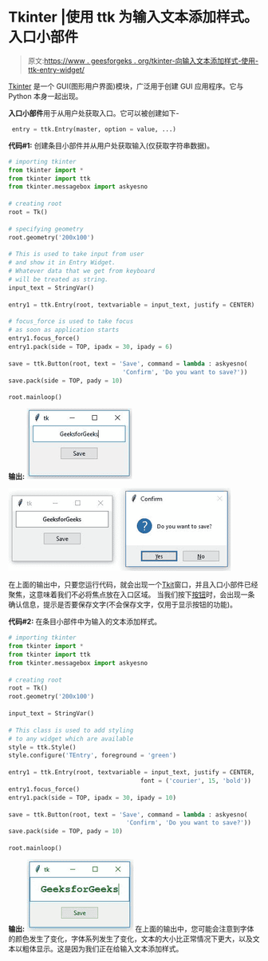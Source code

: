 # Tkinter |使用 ttk 为输入文本添加样式。入口小部件

> 原文:[https://www . geesforgeks . org/tkinter-向输入文本添加样式-使用-ttk-entry-widget/](https://www.geeksforgeeks.org/tkinter-adding-style-to-the-input-text-using-ttk-entry-widget/)

[Tkinter](https://www.geeksforgeeks.org/python-gui-tkinter/) 是一个 GUI(图形用户界面)模块，广泛用于创建 GUI 应用程序。它与 Python 本身一起出现。

**入口小部件**用于从用户处获取入口。它可以被创建如下-

```py
 entry = ttk.Entry(master, option = value, ...) 
```

**代码#1:** 创建条目小部件并从用户处获取输入(仅获取字符串数据)。

```py
# importing tkinter
from tkinter import * 
from tkinter import ttk
from tkinter.messagebox import askyesno

# creating root
root = Tk()

# specifying geometry
root.geometry('200x100')

# This is used to take input from user
# and show it in Entry Widget.
# Whatever data that we get from keyboard
# will be treated as string.
input_text = StringVar()

entry1 = ttk.Entry(root, textvariable = input_text, justify = CENTER)

# focus_force is used to take focus
# as soon as application starts
entry1.focus_force()
entry1.pack(side = TOP, ipadx = 30, ipady = 6)

save = ttk.Button(root, text = 'Save', command = lambda : askyesno(
                                'Confirm', 'Do you want to save?'))
save.pack(side = TOP, pady = 10)

root.mainloop()
```

**输出:**
![Creating Entry widget and taking input from user 1](img/98d0c25b5ba24cc55308f2dc3a2a850c.png)

![Creating Entry widget and taking input from user 2](img/0db8f7780440ddeb4964ec4169f65415.png)

在上面的输出中，只要您运行代码，就会出现一个[Tkit](https://www.geeksforgeeks.org/python-gui-tkinter/)窗口，并且入口小部件已经聚焦，这意味着我们不必将焦点放在入口区域。
当我们按下[按钮](https://www.geeksforgeeks.org/python-creating-a-button-in-tkinter/)时，会出现一条确认信息，提示是否要保存文字(不会保存文字，仅用于显示按钮的功能)。

**代码#2:** 在条目小部件中为输入的文本添加样式。

```py
# importing tkinter
from tkinter import * 
from tkinter import ttk
from tkinter.messagebox import askyesno

# creating root
root = Tk()
root.geometry('200x100')

input_text = StringVar()

# This class is used to add styling
# to any widget which are available
style = ttk.Style()
style.configure('TEntry', foreground = 'green')

entry1 = ttk.Entry(root, textvariable = input_text, justify = CENTER,
                                     font = ('courier', 15, 'bold'))   
entry1.focus_force()
entry1.pack(side = TOP, ipadx = 30, ipady = 10)

save = ttk.Button(root, text = 'Save', command = lambda : askyesno(
                                 'Confirm', 'Do you want to save?'))
save.pack(side = TOP, pady = 10)

root.mainloop()
```

**输出:**
![Adding Style to the entered text in Entry widget](img/25a75b4bd6671aa52ba33e52eb1677cd.png)
在上面的输出中，您可能会注意到字体的颜色发生了变化，字体系列发生了变化，文本的大小比正常情况下更大，以及文本以粗体显示。这是因为我们正在给输入文本添加样式。